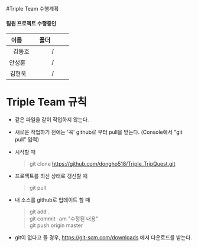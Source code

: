 #Triple Team 수행계획

#### 팀원 프로젝트 수행중인 
| 이름        | 폴더           |
| :-------------: |:-------------:|
| 김동호      | / |
|  안성훈      | / |
| 김현욱      | / |


# Triple Team 규칙

* 같은 파일을 같이 작업하지 않는다.

* 새로운 작업하기 전에는 '꼭' github로 부터 pull을 받는다. (Console에서 "git pull" 입력)

* 시작할 때
    > git clone https://github.com/dongho518/Triple_TripQuest.git

* 프로젝트를 최신 상태로 갱신할 때
    > git pull

* 내 소스를 github로 업데이트 할 때 <br />
    > git add . <br />
    > git commit -am "수정된 내용" <br />
    > git push origin master

* git이 없다고 뜰 경우, https://git-scm.com/downloads 에서 다운로드를 받는다.
